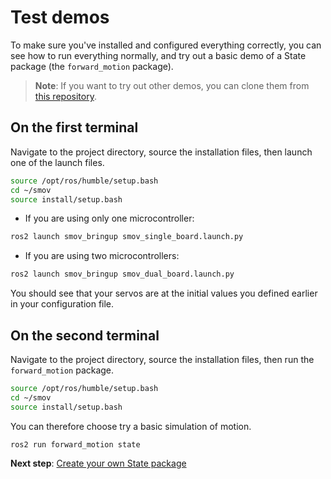 # Test demos

To make sure you've installed and configured everything correctly, you can see how to run everything normally, and try out a basic demo of a State package (the `forward_motion` package).

> **Note**: If you want to try out other demos, you can clone them from [this repository](https://github.com/vertueux/smov_demos).

## On the first terminal

Navigate to the project directory, source the installation files, then launch one of the launch files.

```bash
source /opt/ros/humble/setup.bash
cd ~/smov
source install/setup.bash
```

* If you are using only one microcontroller:

```bash
ros2 launch smov_bringup smov_single_board.launch.py
```

* If you are using two microcontrollers:

```bash
ros2 launch smov_bringup smov_dual_board.launch.py
```

You should see that your servos are at the initial values you defined earlier in your configuration file.

## On the second terminal

Navigate to the project directory, source the installation files, then run the `forward_motion` package.

```bash
source /opt/ros/humble/setup.bash
cd ~/smov
source install/setup.bash
```

You can therefore choose try a basic simulation of motion.

```bash
ros2 run forward_motion state
```

**Next step**: [Create your own State package](create_your_own_state_package.md)
